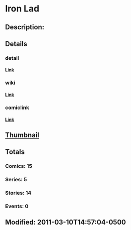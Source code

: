 # Iron Lad
## Description: 
## Details
### detail
#### [Link](http://marvel.com/characters/1051/iron_lad?utm_campaign=apiRef&utm_source=d8455188da2836f893171a8a63981172)
### wiki
#### [Link](http://marvel.com/universe/Iron_Lad?utm_campaign=apiRef&utm_source=d8455188da2836f893171a8a63981172)
### comiclink
#### [Link](http://marvel.com/comics/characters/1010704/iron_lad?utm_campaign=apiRef&utm_source=d8455188da2836f893171a8a63981172)
## [Thumbnail](http://i.annihil.us/u/prod/marvel/i/mg/3/50/4c0038c9c6580.jpg)
## Totals
### Comics: 15
### Series: 5
### Stories: 14
### Events: 0
## Modified: 2011-03-10T14:57:04-0500